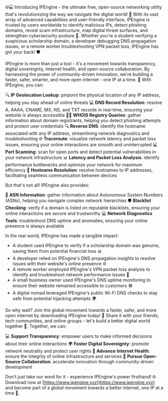 🌐💻 Introducing IPEngine - the ultimate free, open-source networking utility that's revolutionizing the way we navigate the digital world! 🚀 With its vast array of advanced capabilities and user-friendly interface, IPEngine is trusted by users worldwide to identify malicious IPs, detect phishing domains, reveal scam infrastructure, map digital threat surfaces, and strengthen cybersecurity posture 🔐. Whether you're a student verifying a suspicious scholarship domain, a developer debugging DNS propagation issues, or a remote worker troubleshooting VPN packet loss, IPEngine has got your back! 🛡️

IPEngine is more than just a tool - it's a movement towards transparency, digital sovereignty, internet health, and open-source collaboration. By harnessing the power of community-driven innovation, we're building a faster, safer, smarter, and more open internet - one IP at a time. 📡 With IPEngine, you can:

🔍 **IP Geolocation Lookup**: pinpoint the physical location of any IP address, helping you stay ahead of online threats
💻 **DNS Record Resolution**: resolve A, AAAA, CNAME, MX, NS, and TXT records in real-time, ensuring your website is always accessible
🕵️‍♂️ **WHOIS Registry Queries**: gather information about domain registrants, helping you detect phishing attempts and protect user credentials
🔍 **Reverse DNS**: identify the hostname associated with any IP address, streamlining network diagnostics and troubleshooting
🌐 **Traceroute**: visualize network latency and packet loss issues, ensuring your online interactions are smooth and uninterrupted
💻 **Port Scanning**: scan for open ports and detect potential vulnerabilities in your network infrastructure
📊 **Latency and Packet Loss Analysis**: identify performance bottlenecks and optimize your network for maximum efficiency
🔑 **Hostname Resolution**: resolve hostnames to IP addresses, facilitating seamless communication between devices

But that's not all! IPEngine also provides:

🚨 **ASN Information**: gather information about Autonomous System Numbers (ASNs), helping you navigate complex network hierarchies
🛡️ **Blacklist Checking**: verify if a domain is listed on reputable blacklists, ensuring your online interactions are secure and trustworthy
💻 **Network Diagnostics Tools**: troubleshoot DNS uptime and anomalies, ensuring your online presence is always available

In the real world, IPEngine has made a tangible impact:

* A student used IPEngine to verify if a scholarship domain was genuine, saving them from potential financial loss 📊
* A developer relied on IPEngine's DNS propagation insights to resolve issues with their website's online presence 🌐
* A remote worker employed IPEngine's VPN packet loss analysis to identify and troubleshoot network performance issues 📡
* A small business owner used IPEngine's DNS uptime monitoring to ensure their website remained accessible to customers 🛠️
* A digital nomad leveraged IPEngine's public Wi-Fi DNS checks to stay safe from potential hijacking attempts 🌍

So why wait? Join the global movement towards a faster, safer, and more open internet by downloading IPEngine today! 🚀 Share it with your friends, tech communities, and online groups - let's build a better digital world together 🤝. Together, we can:

💻 **Support Transparency**: empower users to make informed decisions about their online interactions
🌍 **Foster Digital Sovereignty**: promote network neutrality and protect user rights
📡 **Advance Internet Health**: ensure the integrity of online infrastructure and services
👥 **Pursue Open-Source Collaboration**: accelerate innovation through community-driven development

Don't just take our word for it - experience IPEngine's power firsthand! 🌐 Download now at [https://www.ipengine.xyz](https://www.ipengine.xyz) and become part of a global movement towards a better internet, one IP at a time 🔗.